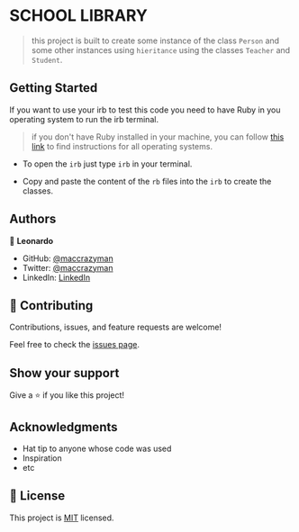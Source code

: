 # SCHOOL LIBRARY

> this project is built to create some instance of the class `Person` and some other instances using `hieritance` using the classes `Teacher` and `Student`.


## Getting Started

If you want to use your irb to test this code you need to have Ruby in you operating system to run the irb terminal.
> if you don't have Ruby installed in your machine, you can follow [this link](https://github.com/microverseinc/curriculum-ruby/blob/main/simple-ruby/articles/ruby_installation_instructions.md
) to find instructions for all operating systems.

* To open the `irb` just type `irb` in your terminal.

* Copy and paste the content of the `rb` files into the `irb` to create the classes.


## Authors

👤 **Leonardo**

- GitHub: [@maccrazyman](https://github.com/MacCrazyman)
- Twitter: [@maccrazyman](https://github.com/MacCrazyman)
- LinkedIn: [LinkedIn](https://github.com/MacCrazyman)




## 🤝 Contributing

Contributions, issues, and feature requests are welcome!

Feel free to check the [issues page](../../issues/).

## Show your support

Give a ⭐️ if you like this project!

## Acknowledgments

- Hat tip to anyone whose code was used
- Inspiration
- etc

## 📝 License

This project is [MIT](./MIT.md) licensed.
